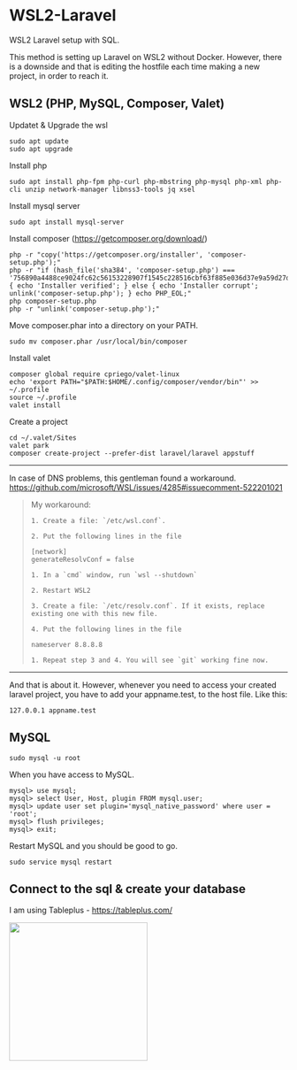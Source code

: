 # WSL2-Laravel
WSL2 Laravel setup with SQL. 

This method is setting up Laravel on WSL2 without Docker. However, there is a downside and that is editing the hostfile each time making a new project, in order to reach it. 

## WSL2 (PHP, MySQL, Composer, Valet)
Updatet & Upgrade the wsl

    sudo apt update
    sudo apt upgrade
    
Install php 
  
    sudo apt install php-fpm php-curl php-mbstring php-mysql php-xml php-cli unzip network-manager libnss3-tools jq xsel 

Install mysql server

    sudo apt install mysql-server
    
Install composer (https://getcomposer.org/download/)
  
    php -r "copy('https://getcomposer.org/installer', 'composer-setup.php');"
    php -r "if (hash_file('sha384', 'composer-setup.php') === '756890a4488ce9024fc62c56153228907f1545c228516cbf63f885e036d37e9a59d27d63f46af1d4d07ee0f76181c7d3') { echo 'Installer verified'; } else { echo 'Installer corrupt'; unlink('composer-setup.php'); } echo PHP_EOL;"
    php composer-setup.php
    php -r "unlink('composer-setup.php');"
    
Move composer.phar into a directory on your PATH.

    sudo mv composer.phar /usr/local/bin/composer
    
Install valet

    composer global require cpriego/valet-linux
    echo 'export PATH="$PATH:$HOME/.config/composer/vendor/bin"' >> ~/.profile
    source ~/.profile
    valet install
    
Create a project
  
    cd ~/.valet/Sites
    valet park
    composer create-project --prefer-dist laravel/laravel appstuff
    
-----

In case of DNS problems, this gentleman found a workaround. <br>
https://github.com/microsoft/WSL/issues/4285#issuecomment-522201021


> 
> 
> My workaround:
> 
>     1. Create a file: `/etc/wsl.conf`.
> 
>     2. Put the following lines in the file
> 
> 
> ```
> [network]
> generateResolvConf = false
> ```
> 
>     1. In a `cmd` window, run `wsl --shutdown`
> 
>     2. Restart WSL2
> 
>     3. Create a file: `/etc/resolv.conf`. If it exists, replace existing one with this new file.
> 
>     4. Put the following lines in the file
> 
> 
> ```
> nameserver 8.8.8.8
> ```
> 
>     1. Repeat step 3 and 4. You will see `git` working fine now.


-----

And that is about it. However, whenever you need to access your created laravel project, you have to add your appname.test, to the host file. Like this:
    
    127.0.0.1 appname.test


## MySQL

    sudo mysql -u root
    
When you have access to MySQL. 

    mysql> use mysql;
    mysql> select User, Host, plugin FROM mysql.user;
    mysql> update user set plugin='mysql_native_password' where user = 'root';
    mysql> flush privileges;
    mysql> exit; 
    
Restart MySQL and you should be good to go. 

    sudo service mysql restart

## Connect to the sql & create your database
I am using Tableplus - https://tableplus.com/

<img src="https://i.imgur.com/STcRdu0.png" style="width:250px;" />















